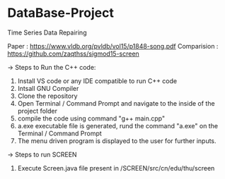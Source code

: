 # DataBase-Project
Time Series Data Repairing

Paper : https://www.vldb.org/pvldb/vol15/p1848-song.pdf
Comparision : https://github.com/zaqthss/sigmod15-screen

-> Steps to Run the C++ code:
1. Install VS code or any IDE compatible to run C++ code
2. Intsall GNU Compiler
3. Clone the repository
4. Open Terminal / Command Prompt and navigate to the inside of the project folder
5. compile the code using command "g++ main.cpp"
6. a.exe executable file is generated, rund the command "a.exe" on the Terminal / Command Prompt
7. The menu driven program is displayed to the user for further inputs.

-> Steps to run SCREEN
1. Execute Screen.java file present in /SCREEN/src/cn/edu/thu/screen
